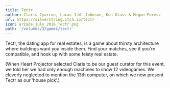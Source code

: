 ```yaml
---
title: Tectr
author: Claris Cyarron, Lucas J.W. Johnson, Ken Glass & Megan Furesz
url: https://silverstring.itch.io/tectr
icon: arcade_july_2016_Tectr.png 
path: '/volumes/3/games/tectr'
---
```

Tectr, the dating app for real estates, is a game about thirsty architecture where
buildings want you inside them. Find your matches, see if you're compatible, and hook
up with some feisty real estate.

(When Heart Projector selected Claris to be our guest curator for this event, we told
her we had only enough machines to show 12 videogames. We cleverly neglected to mention
the 13th computer, on which we now present Tectr as our ‘house pick’.)